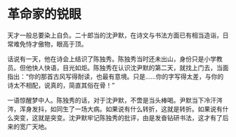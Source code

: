 # 革命家的锐眼

天才一般总要染上自负。二十郎当的沈尹默，在诗文与书法方面已有相当造诣，日常难免恃才傲物，眼高于顶。 

话说有一天，他在诗会上结识了陈独秀。陈独秀当时还未出山，身份只是小学教员。但他快人快语，目光如炬。陈独秀在认识沈尹默的第二天，就找上门去，当面指出：“你的那首古风写得耐读，也最有意境。只是……你的字写得太差，与你的诗太不相配，说真的，简直其俗在骨！” 

一语惊醒梦中人。陈独秀的话，对于沈尹默，不啻是当头棒喝。尹默当下冷汗涔涔，浑身发抖，如同生了一场大病。如果说有什么转折，这就是转折。如果说有什么突变，这就是突变。沈尹默牢记陈独秀的批评，由是发奋钻研书法，这才有了后来的宽广天地。
  